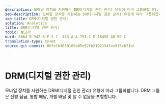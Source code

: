 ```yaml
---
description: 모바일 장치를 지원하는 DRM(디지털 권한 관리) 유형에 따라 그룹화합니다. DRM 그룹은 전방 잠금, 통합 배달, 개별 배달 및 알 수 없음을 포함합니다.
seo-description: 모바일 장치를 지원하는 DRM(디지털 권한 관리) 유형에 따라 그룹화합니다. DRM 그룹은 전방 잠금, 통합 배달, 개별 배달 및 알 수 없음을 포함합니다.
seo-title: DRM(디지털 권한 관리)
solution: Analytics
title: DRM(디지털 권한 관리)
topic: 보고서
uuid: 8064 B 942-8 F 5 C -433 A-A 793-1 E 16496 AB 59 C
translation-type: tm+mt
source-git-commit: 86fe1b3650100a05e52fb2102134fee515c871b1

---
```



# DRM(디지털 권한 관리)

모바일 장치를 지원하는 DRM(디지털 권한 관리) 유형에 따라 그룹화합니다. DRM 그룹은 전방 잠금, 통합 배달, 개별 배달 및 알 수 없음을 포함합니다.

